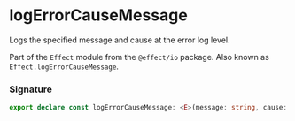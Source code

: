 # logErrorCauseMessage

Logs the specified message and cause at the error log level.

Part of the `Effect` module from the `@effect/io` package. Also known as `Effect.logErrorCauseMessage`.

### Signature

```typescript
export declare const logErrorCauseMessage: <E>(message: string, cause: Cause.Cause<E>) => Effect<never, never, void>
```
